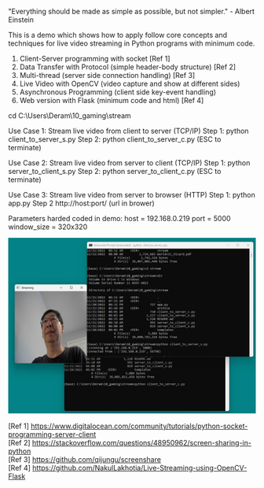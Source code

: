 "Everything should be made as simple as possible, but not simpler."
	- Albert Einstein

This is a demo which shows how to apply follow core concepts and techniques 
for live video streaming in Python programs with minimum code.

1. Client-Server programming with socket [Ref 1]
2. Data Transfer with Protocol (simple header-body structure) [Ref 2]
3. Multi-thread (server side connection handling) [Ref 3]
4. Live Video with OpenCV (video capture and show at different sides)
5. Asynchronous Programming (client side key-event handling)
6. Web version with Flask (minimum code and html) [Ref 4]

cd C:\Users\Deram\10_gaming\stream

Use Case 1: Stream live video from client to server (TCP/IP)
Step 1: python client_to_server_s.py
Step 2: python client_to_server_c.py (ESC to terminate)

Use Case 2: Stream live video from server to client (TCP/IP)
Step 1: python server_to_client_s.py
Step 2: python server_to_client_c.py (ESC to terminate)

Use Case 3: Stream live video from server to browser (HTTP)
Step 1: python app.py
Step 2  http://host:port/ (url in brower)

Parameters harded coded in demo:
host = 192.168.0.219 
port = 5000
window_size = 320x320 

![Use Case 1](use_case1.jpg)

[Ref 1] https://www.digitalocean.com/community/tutorials/python-socket-programming-server-client  
[Ref 2] https://stackoverflow.com/questions/48950962/screen-sharing-in-python  
[Ref 3] https://github.com/qijungu/screenshare  
[Ref 4] https://github.com/NakulLakhotia/Live-Streaming-using-OpenCV-Flask  
